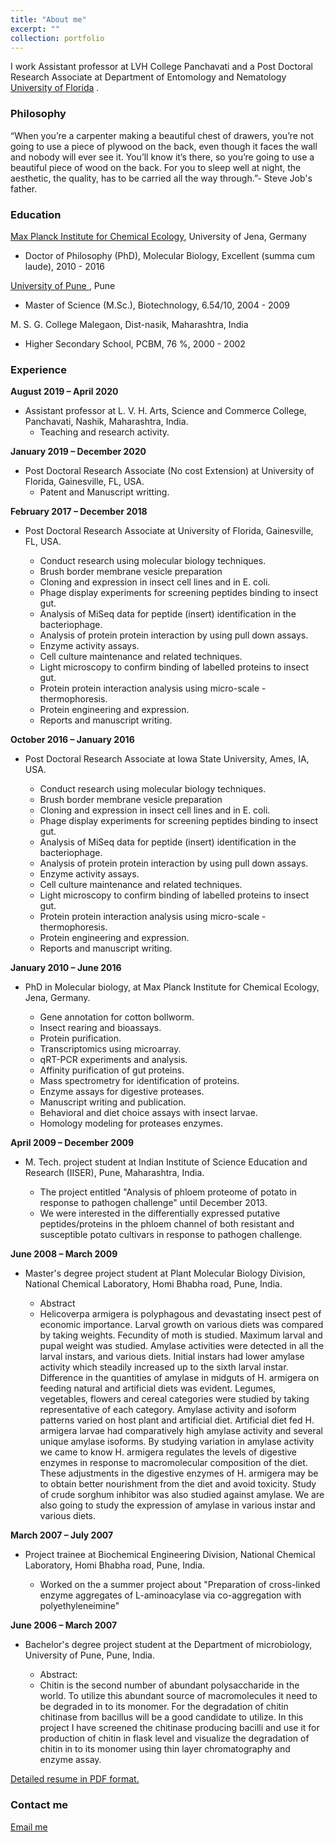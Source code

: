 ```yaml
---
title: "About me"
excerpt: ""
collection: portfolio
---
```

<p class="introduction">I work Assistant professor at LVH College Panchavati and a Post Doctoral Research Associate at Department of Entomology and Nematology <a href="http://entnemdept.ufl.edu">University of Florida</a> .</p>

### Philosophy

“When you’re a carpenter making a beautiful chest of drawers, you’re not going to use a piece of plywood on the back, even though it faces the wall and nobody will ever see it. You’ll know it’s there, so you’re going to use a beautiful piece of wood on the back. For you to sleep well at night, the aesthetic, the quality, has to be carried all the way through.”- Steve Job's father.

### Education


<a href="https://www.ice.mpg.de/ext/index.php?id=hopa&pers=suku4729">Max Planck Institute for Chemical Ecology</a>, University of Jena, Germany
* Doctor of Philosophy (PhD), Molecular Biology, Excellent (summa cum laude), 2010 - 2016

<a href="https://www.unipune.ac.in">University of Pune </a>, Pune
* Master of Science (M.Sc.), Biotechnology, 6.54/10, 2004 - 2009

M. S. G. College Malegaon, Dist-nasik, Maharashtra, India
* Higher Secondary School, PCBM, 76 %, 2000 - 2002

### Experience

**August 2019 – April 2020**
* Assistant professor at L. V. H. Arts, Science and Commerce College, Panchavati, Nashik, Maharashtra, India.
  * Teaching and research activity.

**January 2019 – December 2020**
* Post Doctoral Research Associate (No cost Extension) at University of Florida, Gainesville, FL, USA.
  * Patent and Manuscript writting.

**February 2017 – December 2018**
* Post Doctoral Research Associate at University of Florida, Gainesville, FL, USA.

  * Conduct research using molecular biology techniques.
  * Brush border membrane vesicle preparation
  * Cloning and expression in insect cell lines and in E. coli.
  * Phage display experiments for screening peptides binding to insect gut.
  * Analysis of MiSeq data for peptide (insert) identification in the bacteriophage.
  * Analysis of protein protein interaction by using pull down assays.
  * Enzyme activity assays.
  * Cell culture maintenance and related techniques.
  * Light microscopy to confirm binding of labelled proteins to insect gut.
  * Protein protein interaction analysis using micro-scale -thermophoresis.
  * Protein engineering and expression.
  * Reports and manuscript writing.


**October 2016 – January 2016**
* Post Doctoral Research Associate at Iowa State University, Ames, IA, USA.

  * Conduct research using molecular biology techniques.
  * Brush border membrane vesicle preparation
  * Cloning and expression in insect cell lines and in E. coli.
  * Phage display experiments for screening peptides binding to insect gut.
  * Analysis of MiSeq data for peptide (insert) identification in the bacteriophage.
  * Analysis of protein protein interaction by using pull down assays.
  * Enzyme activity assays.
  * Cell culture maintenance and related techniques.
  * Light microscopy to confirm binding of labelled proteins to insect gut.
  * Protein protein interaction analysis using micro-scale -thermophoresis.
  * Protein engineering and expression.
  * Reports and manuscript writing.


**January 2010 – June 2016**
* PhD in Molecular biology, at Max Planck Institute for Chemical Ecology, Jena, Germany.

  * Gene annotation for cotton bollworm.
  * Insect rearing and bioassays.
  * Protein purification.
  * Transcriptomics using microarray.
  * qRT-PCR experiments and analysis.
  * Affinity purification of gut proteins.
  * Mass spectrometry for identification of proteins.
  * Enzyme assays for digestive proteases.
  * Manuscript writing and publication.
  * Behavioral and diet choice assays with insect larvae.
  * Homology modeling for proteases enzymes.

**April 2009 – December 2009**
* M. Tech. project student at Indian Institute of Science Education and Research (IISER), Pune, Maharashtra, India.

  * The project entitled "Analysis of phloem proteome of potato in response to pathogen challenge" until December 2013.
  * We were interested in the differentially expressed putative peptides/proteins in the phloem channel of both resistant and susceptible potato cultivars in response to pathogen challenge.

**June 2008 – March 2009**
* Master's degree project student at Plant Molecular Biology Division, National Chemical Laboratory, Homi Bhabha road, Pune, India.

  * Abstract
  * Helicoverpa armigera is polyphagous and devastating insect pest of economic importance. Larval growth on various diets was compared by taking weights. Fecundity of moth is studied. Maximum larval and pupal weight was studied. Amylase activities were detected in all the larval instars, and various diets. Initial instars had lower amylase activity which steadily increased up to the sixth larval instar. Difference in the quantities of amylase in midguts of H. armigera on feeding natural and artificial diets was evident. Legumes, vegetables, flowers and cereal categories were studied by taking representative of each category. Amylase activity and isoform patterns varied on host plant and artificial diet. Artificial diet fed H. armigera larvae had comparatively high amylase activity and several unique amylase isoforms. By studying variation in amylase activity we came to know H. armigera regulates the levels of digestive enzymes in response to macromolecular composition of the diet. These adjustments in the digestive enzymes of H. armigera may be to obtain better nourishment from the diet and avoid toxicity. Study of crude sorghum inhibitor was also studied against amylase. We are also going to study the expression of amylase in various instar and various diets.


**March 2007 – July 2007**
* Project trainee at Biochemical Engineering Division, National Chemical Laboratory, Homi Bhabha road, Pune, India.

  * Worked on the a summer project about "Preparation of cross-linked enzyme aggregates of L-aminoacylase via co-aggregation with polyethyleneimine"

**June 2006 – March 2007**
* Bachelor's degree project student at the Department of microbiology, University of Pune, Pune, India.

  * Abstract:
  * Chitin is the second number of abundant polysaccharide in the world. To utilize this abundant source of macromolecules it need to be degraded in to its monomer. For the degradation of chitin chitinase from bacillus will be a good candidate to utilize. In this project I have screened the chitinase producing bacilli and use it for production of chitin in flask level and visualize the degradation of chitin in to its monomer using thin layer chromatography and enzyme assay.


[Detailed resume in PDF format.](http://sskuwar.github.io/files/Suyog-Kuwar-Resume-2016-June-13.pdf)



### Contact me

[Email me](mailto:suyogkuwar@gmail.com)
